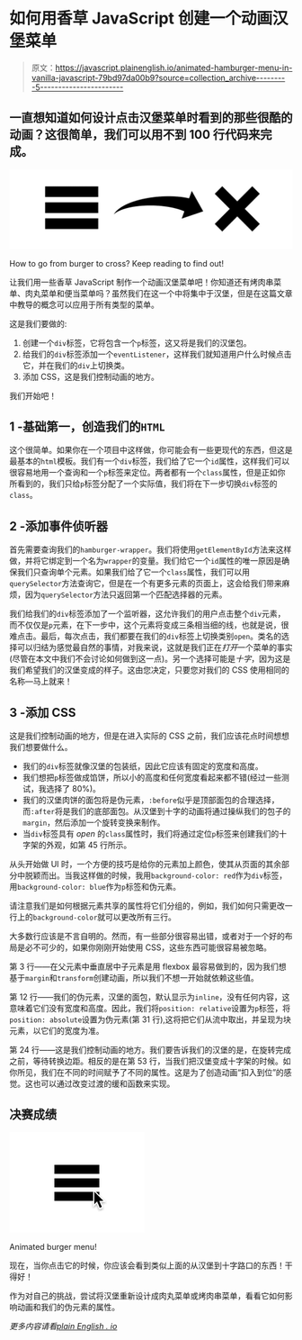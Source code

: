# 如何用香草 JavaScript 创建一个动画汉堡菜单

> 原文：<https://javascript.plainenglish.io/animated-hamburger-menu-in-vanilla-javascript-79bd97da00b9?source=collection_archive---------5----------------------->

## 一直想知道如何设计点击汉堡菜单时看到的那些很酷的动画？这很简单，我们可以用不到 100 行代码来完成。

![](img/ce4c7836c57ec445fd972ee4770eeb1d.png)

How to go from burger to cross? Keep reading to find out!

让我们用一些香草 JavaScript 制作一个动画汉堡菜单吧！你知道还有烤肉串菜单、肉丸菜单和便当菜单吗？虽然我们在这一个中将集中于汉堡，但是在这篇文章中教导的概念可以应用于所有类型的菜单。

这是我们要做的:

1.  创建一个`div`标签，它将包含一个`p`标签，这又将是我们的汉堡包。
2.  给我们的`div`标签添加一个`eventListener`，这样我们就知道用户什么时候点击它，并在我们的`div`上切换类。
3.  添加 CSS，这是我们控制动画的地方。

我们开始吧！

## 1 -基础第一，创造我们的`HTML`

这个很简单。如果你在一个项目中这样做，你可能会有一些更现代的东西，但这是最基本的`html`模板。我们有一个`div`标签，我们给了它一个`id`属性，这样我们可以很容易地用一个查询和一个`p`标签来定位。两者都有一个`class`属性，但是正如你所看到的，我们只给`p`标签分配了一个实际值，我们将在下一步切换`div`标签的`class`。

## 2 -添加事件侦听器

首先需要查询我们的`hamburger-wrapper`。我们将使用`getElementById`方法来这样做，并将它绑定到一个名为`wrapper`的变量。我们给它一个`id`属性的唯一原因是确保我们只查询单个元素。如果我们给了它一个`class`属性，我们可以用`querySelector`方法查询它，但是在一个有更多元素的页面上，这会给我们带来麻烦，因为`querySelector`方法只返回第一个匹配选择器的元素。

我们给我们的`div`标签添加了一个监听器，这允许我们的用户点击整个`div`元素，而不仅仅是`p`元素，在下一步中，这个元素将变成三条相当细的线，也就是说，很难点击。最后，每次点击，我们都要在我们的`div`标签上切换类别`open`。类名的选择可以归结为感觉最自然的事情，对我来说，这就是我们正在*打开*一个菜单的事实(尽管在本文中我们不会讨论如何做到这一点)。另一个选择可能是*十字*，因为这是我们希望我们的汉堡变成的样子。这由您决定，只要您对我们的 CSS 使用相同的名称—马上就来！

## 3 -添加 CSS

这是我们控制动画的地方，但是在进入实际的 CSS 之前，我们应该花点时间想想我们想要做什么。

*   我们的`div`标签就像汉堡的包装纸，因此它应该有固定的宽度和高度。
*   我们想把`p`标签做成馅饼，所以小的高度和任何宽度看起来都不错(经过一些测试，我选择了 80%)。
*   我们的汉堡肉饼的面包将是伪元素，`:before`似乎是顶部面包的合理选择，而`:after`将是我们的底部面包。从汉堡到十字的动画将通过操纵我们的包子的`margin`，然后添加一个旋转变换来制作。
*   当`div`标签具有 *open* 的`class`属性时，我们将通过定位`p`标签来创建我们的十字架的外观，如第 45 行所示。

从头开始做 UI 时，一个方便的技巧是给你的元素加上颜色，使其从页面的其余部分中脱颖而出。当我这样做的时候，我用`background-color: red`作为`div`标签，用`background-color: blue`作为`p`标签和伪元素。

请注意我们是如何根据元素共享的属性将它们分组的，例如，我们如何只需更改一行上的`background-color`就可以更改所有三行。

大多数行应该是不言自明的。然而，有一些部分很容易出错，或者对于一个好的布局是必不可少的，如果你刚刚开始使用 CSS，这些东西可能很容易被忽略。

第 3 行——在父元素中垂直居中子元素是用 flexbox 最容易做到的，因为我们想基于`margin`和`transform`创建动画，所以我们不想一开始就依赖这些值。

第 12 行——我们的伪元素，汉堡的面包，默认显示为`inline`，没有任何内容，这意味着它们没有宽度和高度。因此，我们将`position: relative`设置为`p`标签，将`position: absolute`设置为伪元素(第 31 行),这将把它们从流中取出，并呈现为块元素，以它们的宽度为准。

第 24 行——这是我们控制动画的地方。我们要告诉我们的汉堡的是，在旋转完成之前，等待转换边距。相反的是在第 53 行，当我们把汉堡变成十字架的时候。如你所见，我们在不同的时间赋予了不同的属性。这是为了创造动画“扣入到位”的感觉。这也可以通过改变过渡的缓和函数来实现。

## 决赛成绩

![](img/595a6d14eb5154acf83f48f58fc74136.png)

Animated burger menu!

现在，当你点击它的时候，你应该会看到类似上面的从汉堡到十字路口的东西！干得好！

作为对自己的挑战，尝试将汉堡重新设计成肉丸菜单或烤肉串菜单，看看它如何影响动画和我们的伪元素的属性。

*更多内容请看*[*plain English . io*](http://plainenglish.io/)